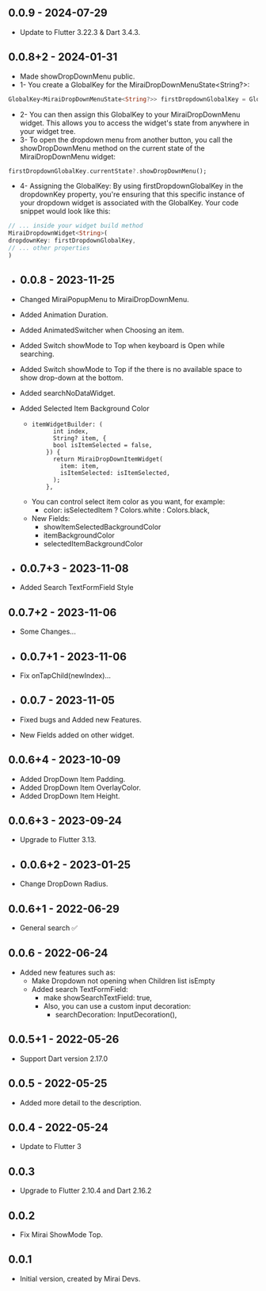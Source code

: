 ## 0.0.9 - 2024-07-29

- Update to Flutter 3.22.3 & Dart 3.4.3.

## 0.0.8+2 - 2024-01-31

- Made showDropDownMenu public.
- 1- You create a GlobalKey for the MiraiDropDownMenuState<String?>:
```dart
GlobalKey<MiraiDropDownMenuState<String?>> firstDropdownGlobalKey = GlobalKey<MiraiDropDownMenuState<String?>>();
```
- 2- You can then assign this GlobalKey to your MiraiDropDownMenu widget. This allows you to access the widget's state from anywhere in your widget tree.
- 3- To open the dropdown menu from another button, you call the showDropDownMenu method on the current state of the MiraiDropDownMenu widget:
```dart
firstDropdownGlobalKey.currentState?.showDropDownMenu();
```
- 4- Assigning the GlobalKey: By using firstDropdownGlobalKey in the dropdownKey property, you're ensuring that this specific instance of your dropdown widget is associated with the GlobalKey. Your code snippet would look like this:
```dart
// ... inside your widget build method
MiraiDropdownWidget<String>(
dropdownKey: firstDropdownGlobalKey,
// ... other properties
)
```

- ## 0.0.8 - 2023-11-25

- Changed MiraiPopupMenu to MiraiDropDownMenu.
- Added Animation Duration.
- Added AnimatedSwitcher when Choosing an item.
- Added Switch showMode to Top when keyboard is Open while searching.
- Added Switch showMode to Top if the there is no available space to show drop-down at the bottom.
- Added searchNoDataWidget.
- Added Selected Item Background Color
    -     itemWidgetBuilder: (
                int index,
                String? item, {
                bool isItemSelected = false,
              }) {
                return MiraiDropDownItemWidget(
                  item: item,
                  isItemSelected: isItemSelected,
                );
              }, 
    - You can control select item color as you want, for example:
        - color: isSelectedItem ? Colors.white : Colors.black,
    - New Fields:
        - showItemSelectedBackgroundColor
        - itemBackgroundColor
        - selectedItemBackgroundColor

- ## 0.0.7+3 - 2023-11-08

- Added Search TextFormField Style

## 0.0.7+2 - 2023-11-06

- Some Changes...

- ## 0.0.7+1 - 2023-11-06

- Fix onTapChild(newIndex)...

- ## 0.0.7 - 2023-11-05

- Fixed bugs and Added new Features.
- New Fields added on other widget.

## 0.0.6+4 - 2023-10-09

- Added DropDown Item Padding.
- Added DropDown Item OverlayColor.
- Added DropDown Item Height.

## 0.0.6+3 - 2023-09-24

- Upgrade to Flutter 3.13.

- ## 0.0.6+2 - 2023-01-25

- Change DropDown Radius.

## 0.0.6+1 - 2022-06-29

- General search ✅

## 0.0.6 - 2022-06-24

- Added new features such as:
    - Make Dropdown not opening when Children list isEmpty
    - Added search TextFormField:
        - make showSearchTextField: true,
        - Also, you can use a custom input decoration:
            - searchDecoration: InputDecoration(),

## 0.0.5+1 - 2022-05-26

- Support Dart version 2.17.0

## 0.0.5 - 2022-05-25

- Added more detail to the description.

## 0.0.4 - 2022-05-24

- Update to Flutter 3

## 0.0.3

- Upgrade to Flutter 2.10.4 and Dart 2.16.2

## 0.0.2

- Fix Mirai ShowMode Top.

## 0.0.1

- Initial version, created by Mirai Devs.
